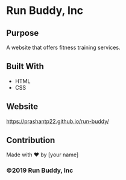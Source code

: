 # Run Buddy, Inc

## Purpose
A website that offers fitness training services. 

## Built With
* HTML
* CSS

## Website
https://prashantp22.github.io/run-buddy/

## Contribution
Made with ❤️ by [your name]

### ©️2019 Run Buddy, Inc
